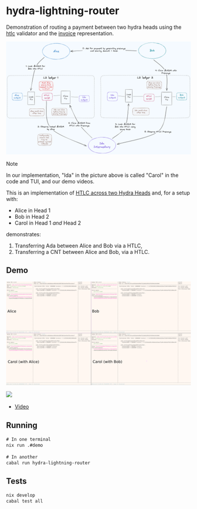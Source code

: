 # hydra-lightning-router

Demonstration of routing a payment between two hydra heads using the
[htlc](https://github.com/cardano-scaling/htlc) validator and the
[invoice](https://github.com/cardano-scaling/hydra-invoices) representation.

![](images/image.png)

> [!Note]
> In our implementation, "Ida" in the picture above is called "Carol" in the
> code and TUI, and our demo videos.

This is an implementation of [HTLC across two Hydra
Heads](https://github.com/cardano-scaling/hydra/issues/2080) and, for a setup
with:

- Alice in Head 1
- Bob in Head 2
- Carol in Head 1 _and_ Head 2

demonstrates:

1. Transferring Ada between Alice and Bob via a HTLC,
2. Transferring a CNT between Alice and Bob, via a HTLC.

## Demo

![](images/demo.png)

![](images/out.gif)

- [Video](images/out.mp4)

## Running

```
# In one terminal
nix run .#demo

# In another
cabal run hydra-lightning-router
```

## Tests

```
nix develop
cabal test all
```
